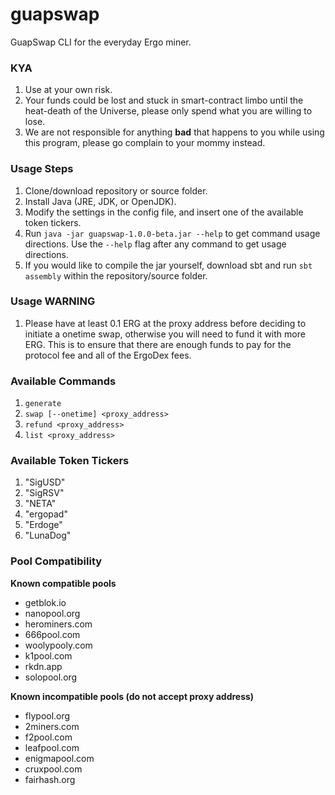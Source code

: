 # guapswap
GuapSwap CLI for the everyday Ergo miner.

### KYA

1. Use at your own risk.
2. Your funds could be lost and stuck in smart-contract limbo until the heat-death of the Universe, please only spend what you are willing to lose.
3. We are not responsible for anything **bad** that happens to you while using this program, please go complain to your mommy instead.

### Usage Steps

1. Clone/download repository or source folder.
2. Install Java (JRE, JDK, or OpenJDK).
3. Modify the settings in the config file, and insert one of the available token tickers.
5. Run `java -jar guapswap-1.0.0-beta.jar --help` to get command usage directions. Use the `--help` flag after any command to get usage directions.
6. If you would like to compile the jar yourself, download sbt and run `sbt assembly` within the repository/source folder.

### Usage WARNING

1. Please have at least 0.1 ERG at the proxy address before deciding to initiate a onetime swap, otherwise you will need to fund it with more ERG. This is to ensure that there are enough funds to pay for the protocol fee and all of the ErgoDex fees.

### Available Commands
1. `generate`
2. `swap [--onetime] <proxy_address>`
3. `refund <proxy_address>`
4. `list <proxy_address>`

### Available Token Tickers
1. "SigUSD"
2. "SigRSV"
3. "NETA"
4. "ergopad"
5. "Erdoge"
6. "LunaDog"

### Pool Compatibility

**Known compatible pools**

- getblok.io
- nanopool.org
- herominers.com
- 666pool.com
- woolypooly.com
- k1pool.com
- rkdn.app
- solopool.org

**Known incompatible pools (do not accept proxy address)**

- flypool.org
- 2miners.com
- f2pool.com
- leafpool.com
- enigmapool.com
- cruxpool.com
- fairhash.org